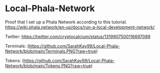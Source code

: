 # Local-Phala-Network
Proof that I set up a Phala Network according to this tutorial. https://wiki.phala.network/en-us/docs/run-a-local-development-network/

Twitter: https://twitter.com/cryptocalcium/status/1319907500116697089

Terminals: (https://github.com/SarahKay99/Local-Phala-Network/blob/main/Terminals.PNG?raw=true)

Tokens: (https://github.com/SarahKay99/Local-Phala-Network/blob/main/Tokens.PNG?raw=true)
